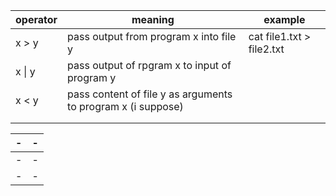 |operator|meaning|example|
|-|-|-|
|x > y|pass output from program x into file y |cat file1.txt > file2.txt|
|x \| y|pass output of rpgram x to input of program y||
|x < y|pass content of file y as arguments to program x (i suppose)||
||||
||||


|-|-|
|-|-|
|-|-|
|-|-|
